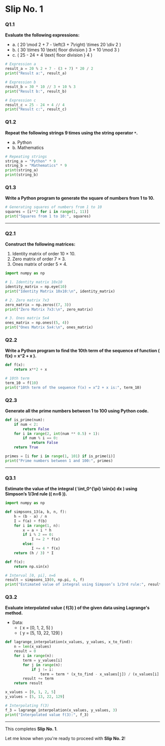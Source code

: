 
# Slip No. 1
### Q1.1
**Evaluate the following expressions:**

- a. \( 20 \mod 2 + 7 - \left(3 + 7\right) \times 20 \div 2 \)
- b. \( 30 \times 10 \text{ floor division } 3 + 10 \mod 3 \)
- c. \( 25 - 24 + 4 \text{ floor division } 4 \)

```python
# Expression a
result_a = 20 % 2 + 7 - (3 + 7) * 20 / 2
print("Result a:", result_a)

# Expression b
result_b = 30 * 10 // 3 + 10 % 3
print("Result b:", result_b)

# Expression c
result_c = 25 - 24 + 4 // 4
print("Result c:", result_c)
```

### Q1.2
**Repeat the following strings 9 times using the string operator `*`.**

- a. Python
- b. Mathematics

```python
# Repeating strings
string_a = "Python" * 9
string_b = "Mathematics" * 9
print(string_a)
print(string_b)
```

### Q1.3
**Write a Python program to generate the square of numbers from 1 to 10.**

```python
# Generating squares of numbers from 1 to 10
squares = [i**2 for i in range(1, 11)]
print("Squares from 1 to 10:", squares)
```

---

### Q2.1
**Construct the following matrices:**

1. Identity matrix of order 10 × 10.
2. Zero matrix of order 7 × 3.
3. Ones matrix of order 5 × 4.

```python
import numpy as np

# 1. Identity matrix 10x10
identity_matrix = np.eye(10)
print("Identity Matrix 10x10:\n", identity_matrix)

# 2. Zero matrix 7x3
zero_matrix = np.zeros((7, 3))
print("Zero Matrix 7x3:\n", zero_matrix)

# 3. Ones matrix 5x4
ones_matrix = np.ones((5, 4))
print("Ones Matrix 5x4:\n", ones_matrix)
```

### Q2.2
**Write a Python program to find the 10th term of the sequence of function \( f(x) = x^2 + x \).**

```python
def f(x):
    return x**2 + x

# 10th term
term_10 = f(10)
print("10th term of the sequence f(x) = x^2 + x is:", term_10)
```

### Q2.3
**Generate all the prime numbers between 1 to 100 using Python code.**

```python
def is_prime(num):
    if num < 2:
        return False
    for i in range(2, int(num ** 0.5) + 1):
        if num % i == 0:
            return False
    return True

primes = [i for i in range(1, 101) if is_prime(i)]
print("Prime numbers between 1 and 100:", primes)
```

---

### Q3.1
**Estimate the value of the integral \( \int_0^{\pi} \sin(x) dx \) using Simpson’s 1/3rd rule (\( n=6 \)).**

```python
import numpy as np

def simpsons_13(a, b, n, f):
    h = (b - a) / n
    I = f(a) + f(b)
    for i in range(1, n):
        x = a + i * h
        if i % 2 == 0:
            I += 2 * f(x)
        else:
            I += 4 * f(x)
    return (h / 3) * I

def f(x):
    return np.sin(x)

# Interval [0, pi], n=6
result = simpsons_13(0, np.pi, 6, f)
print("Estimated value of integral using Simpson’s 1/3rd rule:", result)
```

### Q3.2
**Evaluate interpolated value \( f(3) \) of the given data using Lagrange's method.**

- Data:
  - \( x = [0, 1, 2, 5] \)
  - \( y = [5, 13, 22, 129] \)

```python
def lagrange_interpolation(x_values, y_values, x_to_find):
    n = len(x_values)
    result = 0
    for i in range(n):
        term = y_values[i]
        for j in range(n):
            if j != i:
                term = term * (x_to_find - x_values[j]) / (x_values[i] - x_values[j])
        result += term
    return result

x_values = [0, 1, 2, 5]
y_values = [5, 13, 22, 129]

# Interpolating f(3)
f_3 = lagrange_interpolation(x_values, y_values, 3)
print("Interpolated value f(3):", f_3)
```

---

This completes **Slip No. 1**.

Let me know when you're ready to proceed with **Slip No. 2**!
